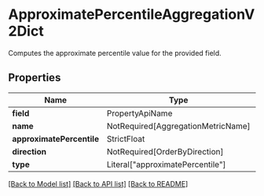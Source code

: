 # ApproximatePercentileAggregationV2Dict

Computes the approximate percentile value for the provided field.

## Properties
| Name | Type | Required | Description |
| ------------ | ------------- | ------------- | ------------- |
**field** | PropertyApiName | Yes |  |
**name** | NotRequired[AggregationMetricName] | No |  |
**approximatePercentile** | StrictFloat | Yes |  |
**direction** | NotRequired[OrderByDirection] | No |  |
**type** | Literal["approximatePercentile"] | Yes | None |


[[Back to Model list]](../../../README.md#models-v1-link) [[Back to API list]](../../../README.md#apis-v1-link) [[Back to README]](../../../README.md)
